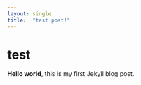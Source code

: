 ```yaml
---
layout: single
title:  "test post!"
---
```


# test

**Hello world**, this is my first Jekyll blog post.

